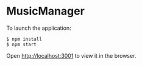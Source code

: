# MusicManager

To launch the application: 

``` 
$ npm install
$ npm start 
```

Open [http://localhost:3001](http://localhost:3001) to view it in the browser.

